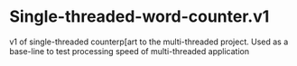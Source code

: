 # Single-threaded-word-counter.v1
v1 of single-threaded counterp[art to the multi-threaded project. Used as a base-line to test processing speed of multi-threaded application

